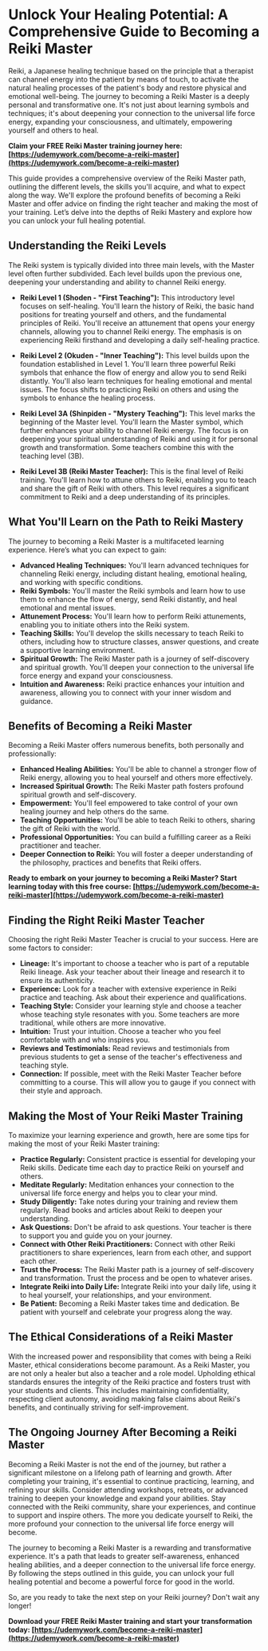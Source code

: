 # Unlock Your Healing Potential: A Comprehensive Guide to Becoming a Reiki Master

Reiki, a Japanese healing technique based on the principle that a therapist can channel energy into the patient by means of touch, to activate the natural healing processes of the patient's body and restore physical and emotional well-being. The journey to becoming a Reiki Master is a deeply personal and transformative one. It's not just about learning symbols and techniques; it's about deepening your connection to the universal life force energy, expanding your consciousness, and ultimately, empowering yourself and others to heal.

**Claim your FREE Reiki Master training journey here: [https://udemywork.com/become-a-reiki-master](https://udemywork.com/become-a-reiki-master)**

This guide provides a comprehensive overview of the Reiki Master path, outlining the different levels, the skills you'll acquire, and what to expect along the way. We'll explore the profound benefits of becoming a Reiki Master and offer advice on finding the right teacher and making the most of your training. Let’s delve into the depths of Reiki Mastery and explore how you can unlock your full healing potential.

## Understanding the Reiki Levels

The Reiki system is typically divided into three main levels, with the Master level often further subdivided. Each level builds upon the previous one, deepening your understanding and ability to channel Reiki energy.

*   **Reiki Level 1 (Shoden - "First Teaching"):** This introductory level focuses on self-healing. You'll learn the history of Reiki, the basic hand positions for treating yourself and others, and the fundamental principles of Reiki. You'll receive an attunement that opens your energy channels, allowing you to channel Reiki energy. The emphasis is on experiencing Reiki firsthand and developing a daily self-healing practice.

*   **Reiki Level 2 (Okuden - "Inner Teaching"):** This level builds upon the foundation established in Level 1. You'll learn three powerful Reiki symbols that enhance the flow of energy and allow you to send Reiki distantly. You'll also learn techniques for healing emotional and mental issues. The focus shifts to practicing Reiki on others and using the symbols to enhance the healing process.

*   **Reiki Level 3A (Shinpiden - "Mystery Teaching"):** This level marks the beginning of the Master level. You'll learn the Master symbol, which further enhances your ability to channel Reiki energy. The focus is on deepening your spiritual understanding of Reiki and using it for personal growth and transformation. Some teachers combine this with the teaching level (3B).

*   **Reiki Level 3B (Reiki Master Teacher):** This is the final level of Reiki training. You'll learn how to attune others to Reiki, enabling you to teach and share the gift of Reiki with others. This level requires a significant commitment to Reiki and a deep understanding of its principles.

## What You'll Learn on the Path to Reiki Mastery

The journey to becoming a Reiki Master is a multifaceted learning experience. Here’s what you can expect to gain:

*   **Advanced Healing Techniques:** You'll learn advanced techniques for channeling Reiki energy, including distant healing, emotional healing, and working with specific conditions.
*   **Reiki Symbols:** You'll master the Reiki symbols and learn how to use them to enhance the flow of energy, send Reiki distantly, and heal emotional and mental issues.
*   **Attunement Process:** You'll learn how to perform Reiki attunements, enabling you to initiate others into the Reiki system.
*   **Teaching Skills:** You'll develop the skills necessary to teach Reiki to others, including how to structure classes, answer questions, and create a supportive learning environment.
*   **Spiritual Growth:** The Reiki Master path is a journey of self-discovery and spiritual growth. You'll deepen your connection to the universal life force energy and expand your consciousness.
*   **Intuition and Awareness:** Reiki practice enhances your intuition and awareness, allowing you to connect with your inner wisdom and guidance.

## Benefits of Becoming a Reiki Master

Becoming a Reiki Master offers numerous benefits, both personally and professionally:

*   **Enhanced Healing Abilities:** You'll be able to channel a stronger flow of Reiki energy, allowing you to heal yourself and others more effectively.
*   **Increased Spiritual Growth:** The Reiki Master path fosters profound spiritual growth and self-discovery.
*   **Empowerment:** You'll feel empowered to take control of your own healing journey and help others do the same.
*   **Teaching Opportunities:** You'll be able to teach Reiki to others, sharing the gift of Reiki with the world.
*   **Professional Opportunities:** You can build a fulfilling career as a Reiki practitioner and teacher.
*   **Deeper Connection to Reiki:** You will foster a deeper understanding of the philosophy, practices and benefits that Reiki offers.

**Ready to embark on your journey to becoming a Reiki Master? Start learning today with this free course: [https://udemywork.com/become-a-reiki-master](https://udemywork.com/become-a-reiki-master)**

## Finding the Right Reiki Master Teacher

Choosing the right Reiki Master Teacher is crucial to your success. Here are some factors to consider:

*   **Lineage:** It's important to choose a teacher who is part of a reputable Reiki lineage. Ask your teacher about their lineage and research it to ensure its authenticity.
*   **Experience:** Look for a teacher with extensive experience in Reiki practice and teaching. Ask about their experience and qualifications.
*   **Teaching Style:** Consider your learning style and choose a teacher whose teaching style resonates with you. Some teachers are more traditional, while others are more innovative.
*   **Intuition:** Trust your intuition. Choose a teacher who you feel comfortable with and who inspires you.
*   **Reviews and Testimonials:** Read reviews and testimonials from previous students to get a sense of the teacher's effectiveness and teaching style.
*   **Connection:** If possible, meet with the Reiki Master Teacher before committing to a course. This will allow you to gauge if you connect with their style and approach.

## Making the Most of Your Reiki Master Training

To maximize your learning experience and growth, here are some tips for making the most of your Reiki Master training:

*   **Practice Regularly:** Consistent practice is essential for developing your Reiki skills. Dedicate time each day to practice Reiki on yourself and others.
*   **Meditate Regularly:** Meditation enhances your connection to the universal life force energy and helps you to clear your mind.
*   **Study Diligently:** Take notes during your training and review them regularly. Read books and articles about Reiki to deepen your understanding.
*   **Ask Questions:** Don't be afraid to ask questions. Your teacher is there to support you and guide you on your journey.
*   **Connect with Other Reiki Practitioners:** Connect with other Reiki practitioners to share experiences, learn from each other, and support each other.
*   **Trust the Process:** The Reiki Master path is a journey of self-discovery and transformation. Trust the process and be open to whatever arises.
*   **Integrate Reiki into Daily Life:** Integrate Reiki into your daily life, using it to heal yourself, your relationships, and your environment.
*   **Be Patient:** Becoming a Reiki Master takes time and dedication. Be patient with yourself and celebrate your progress along the way.

## The Ethical Considerations of a Reiki Master

With the increased power and responsibility that comes with being a Reiki Master, ethical considerations become paramount. As a Reiki Master, you are not only a healer but also a teacher and a role model. Upholding ethical standards ensures the integrity of the Reiki practice and fosters trust with your students and clients. This includes maintaining confidentiality, respecting client autonomy, avoiding making false claims about Reiki's benefits, and continually striving for self-improvement.

## The Ongoing Journey After Becoming a Reiki Master

Becoming a Reiki Master is not the end of the journey, but rather a significant milestone on a lifelong path of learning and growth. After completing your training, it's essential to continue practicing, learning, and refining your skills. Consider attending workshops, retreats, or advanced training to deepen your knowledge and expand your abilities. Stay connected with the Reiki community, share your experiences, and continue to support and inspire others. The more you dedicate yourself to Reiki, the more profound your connection to the universal life force energy will become.

The journey to becoming a Reiki Master is a rewarding and transformative experience. It's a path that leads to greater self-awareness, enhanced healing abilities, and a deeper connection to the universal life force energy. By following the steps outlined in this guide, you can unlock your full healing potential and become a powerful force for good in the world.

So, are you ready to take the next step on your Reiki journey? Don't wait any longer!

**Download your FREE Reiki Master training and start your transformation today: [https://udemywork.com/become-a-reiki-master](https://udemywork.com/become-a-reiki-master)**
